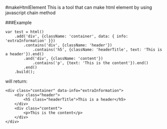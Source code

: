 #makeHtmlElement
This is a tool that can make html element by using javascript chain method

###Example
```
var test = html()
    .add('div', {className: 'container', data: { info: 'extraInformation' }})
        .contains('div', {className: 'header'})
            .contains('h5', {className: 'headerTitle', text: 'This is a header'}).end()
        .and('div', {className: 'content'})
            .contains('p', {text: 'This is the content'}).end()
        .end()
    .build();
```
will return:
```
<div class="container" data-info="extraInformation">
    <div class="header">
        <h5 class="headerTitle">This is a header</h5>
    </div>
    <div class="content">
        <p>This is the content</p>
    </div>
</div>
```

